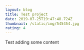 ```yaml
---
layout: blog
title: Test project
date: 2019-07-25T19:47:48.724Z
thumbnail: /static/img/545454.jpg
rating: 4
---
```

Test adding some content
